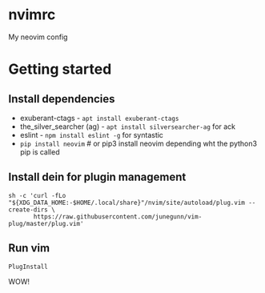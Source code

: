 # nvimrc
My neovim config

# Getting started
## Install dependencies

* exuberant-ctags - `apt install exuberant-ctags`
* the_silver_searcher (ag) - `apt install silversearcher-ag` for ack
* eslint - `npm install eslint -g` for syntastic
* `pip install neovim` # or pip3 install neovim depending wht the python3 pip is called

## Install dein for plugin management

```
sh -c 'curl -fLo "${XDG_DATA_HOME:-$HOME/.local/share}"/nvim/site/autoload/plug.vim --create-dirs \
       https://raw.githubusercontent.com/junegunn/vim-plug/master/plug.vim'
```

## Run vim

`PlugInstall`

WOW!

